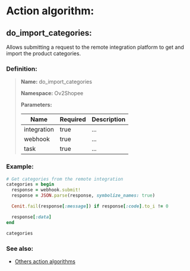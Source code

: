 # Action algorithm:

## do_import_categories:

Allows submitting a request to the remote integration platform to get and import the product categories.
    
### Definition:

> **Name:** do_import_categories
> 
> **Namespace:** Ov2Shopee
>
> **Parameters:**
> 
> | Name | Required | Description |
> | --- | --- | --- |
> | integration | true | ... |
> | webhook | true | ... |
> | task | true | ... |

### Example:
```RUBY
# Get categories from the remote integration
categories = begin
  response = webhook.submit!
  response = JSON.parse(response, symbolize_names: true)

  Cenit.fail(response[:message]) if response[:code].to_i != 0

  response[:data]
end

categories
```

### See also:
* [Others action algorithms](overview?id=do_import_categories)